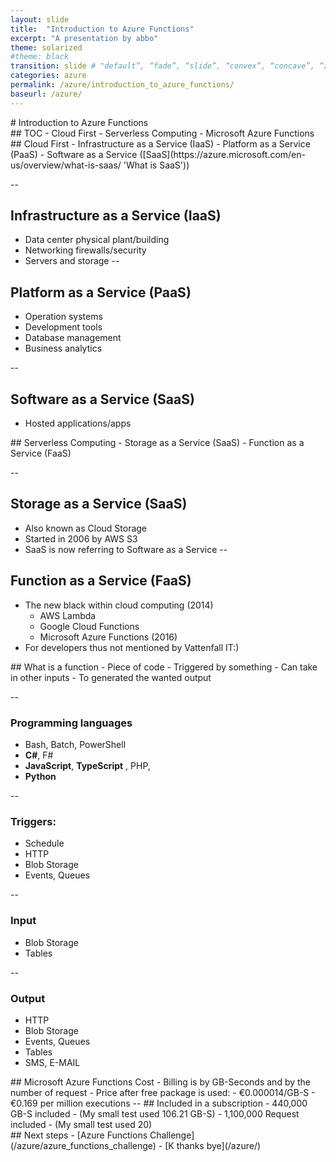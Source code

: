 ```yaml
---
layout: slide
title:  "Introduction to Azure Functions"
excerpt: "A presentation by abbo"
theme: solarized
#theme: black
transition: slide # "default”, “fade”, “slide”, “convex”, “concave”, “zoom” or “none”.
categories: azure
permalink: /azure/introduction_to_azure_functions/
baseurl: /azure/
---
```

<section data-markdown>
# Introduction to Azure Functions
</section>

<section data-markdown>
## TOC
- Cloud First
- Serverless Computing
- Microsoft Azure Functions
</section>


<section data-markdown data-separator-vertical="--">
## Cloud First
 - Infrastructure as a Service (IaaS)
 - Platform as a Service (PaaS)
 - Software as a Service ([SaaS](https://azure.microsoft.com/en-us/overview/what-is-saas/ 'What is SaaS'))

--
## Infrastructure as a Service (IaaS)
 - Data center physical plant/building
 - Networking firewalls/security
 - Servers and storage
--
## Platform as a Service (PaaS)
 - Operation systems
 - Development tools
 - Database management
 - Business analytics

--
## Software as a Service (SaaS)
 - Hosted applications/apps

</section>

<section data-markdown data-separator-vertical="--">
## Serverless Computing
 - Storage as a Service (SaaS)
 - Function as a Service (FaaS)

--
## Storage as a Service (SaaS)
 - Also known as Cloud Storage
 - Started in 2006 by AWS S3
 - SaaS is now referring to Software as a Service
--
## Function as a Service (FaaS)
- The new black within cloud computing (2014)
  - AWS Lambda
  - Google Cloud Functions
  - Microsoft Azure Functions (2016)
- For developers thus not mentioned by Vattenfall IT:)
</section>



<section data-markdown data-separator-vertical="--">
## What is a function
 - Piece of code
 - Triggered by something
 - Can take in other inputs
 - To generated the wanted output

--
### Programming languages
 - Bash, Batch, PowerShell
 - **C#**, F#
 - **JavaScript**, **TypeScript** , PHP,
 - **Python**

--
### Triggers:
 - Schedule
 - HTTP
 - Blob Storage
 - Events, Queues

--
### Input
   - Blob Storage
   - Tables

--
### Output
   - HTTP
   - Blob Storage
   - Events, Queues
   - Tables
   - SMS, E-MAIL
</section>

<section data-markdown data-separator-vertical="--">
## Microsoft Azure Functions Cost
 - Billing is by GB-Seconds and by the number of request
 - Price after free package is used:
   - €0.000014/GB-S
   - €0.169 per million executions
--
## Included in a subscription
- 440,000 GB-S included
  - (My small test used 106.21 GB-S)
- 1,100,000 Request included
  - (My small test used 20)

</section>

<section data-markdown>
## Next steps
 - [Azure Functions Challenge](/azure/azure_functions_challenge)
 - [K thanks bye](/azure/)
</section>
